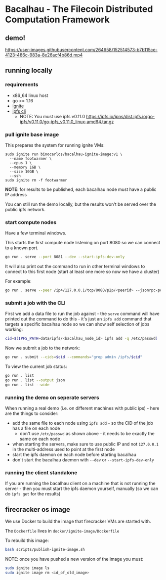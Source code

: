 # Bacalhau - The Filecoin Distributed Computation Framework

## demo!

https://user-images.githubusercontent.com/264658/152514573-b7b115ce-4123-486c-983a-8e26acf4b86d.mp4

## running locally

### requirements

 * x86_64 linux host
 * go >= 1.16
 * [ignite](https://ignite.readthedocs.io/en/stable/installation/)
 * [ipfs cli](https://github.com/ipfs/go-ipfs#install-prebuilt-binaries)
   * NOTE: You must use ipfs v0.11.0 https://ipfs.io/ipns/dist.ipfs.io/go-ipfs/v0.11.0/go-ipfs_v0.11.0_linux-amd64.tar.gz

### pull ignite base image

This prepares the system for running ignite VMs:

```
sudo ignite run binocarlos/bacalhau-ignite-image:v1 \
  --name footwarmer \
  --cpus 1 \
  --memory 1GB \
  --size 10GB \
  --ssh
sudo ignite rm -f footwarmer
```

**NOTE**: for results to be published, each bacalhau node must have a public IP address

You can still run the demo locally, but the results won't be served over the public ipfs network.

### start compute nodes

Have a few terminal windows.

This starts the first compute node listening on port 8080 so we can connect to a known port.

```bash
go run . serve --port 8081 --dev --start-ipfs-dev-only
```

It will also print out the command to run in other terminal windows to connect to this first node (start at least one more so now we have a cluster)

For example:

```bash
go run . serve --peer /ip4/127.0.0.1/tcp/8080/p2p/<peerid> --jsonrpc-port <randomport> --start-ipfs-dev-only
```

### submit a job with the CLI

First we add a data file to run the job against - the `serve` command will have printed out the command to do this - it's just an `ipfs add` command that targets a specific bacalhau node so we can show self selection of jobs working:

```bash
cid=$(IPFS_PATH=data/ipfs/<bacalhau_node_id> ipfs add -q /etc/passwd)
```

Now we submit a job to the network:

```bash
go run . submit --cids=$cid --commands="grep admin /ipfs/$cid"
```

To view the current job status:

```bash
go run . list
go run . list --output json
go run . list --wide
```

### running the demo on seperate servers

When running a real demo (i.e. on different machines with public ips) - here are the things to consider:

 * add the same file to each node using `ipfs add` - so the CID of the job has a file on each node
   * don't use `/etc/passwd` as shown above - it needs to be exactly the same on each node
 * when starting the servers, make sure to use public IP and not `127.0.0.1` in the multi-address used to point at the first node
 * start the ipfs daemon on each node before starting bacalhau
 * don't start the bacalhau daemon with `--dev` or `--start-ipfs-dev-only`

### running the client standalone

If you are running the bacalhau client on a machine that is not running the server - then you must start the ipfs daemon yourself, manually (so we can do `ipfs get` for the results)

## firecracker os image

We use Docker to build the image that firecracker VMs are started with.

The `Dockerfile` lives in `docker/ignite-image/Dockerfile`

To rebuild this image:

```bash
bash scripts/publish-ignite-image.sh
```

NOTE: once you have pushed a new version of the image you must:

```bash
sudo ignite image ls
sudo ignite image rm <id_of_old_image>
```
